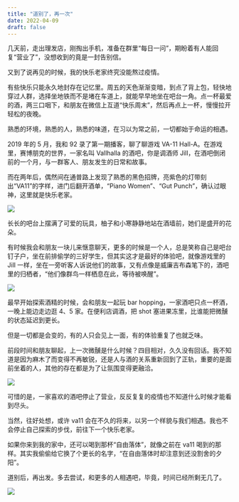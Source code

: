```yaml
---
title: "道别了，再一次"
date: 2022-04-09
draft: false
---
```


几天前，走出理发店，刚掏出手机，准备在群里“每日一问”，期盼着有人能回复“营业了”，没想收到的竟是一封告别信。

又到了说再见的时候，我的快乐老家终究没能熬过疫情。

有些快乐只能永久地封存在记忆里。周五的天色渐渐变暗，到点了背上包，轻快地穿过人群，选择坐地铁而不是堵在车道上，就能早早地坐在吧台一角。点一杯最爱的酒，两三口咽下，和朋友在微信上互道“快乐周末”，然后再点上一杯，慢慢拉开轻松的夜晚。

熟悉的环境，熟悉的人，熟悉的味道，在习以为常之前，一切都始于命运的相遇。

2019 年的 5 月，我和 92 录了第一期播客，聊了聊游戏 VA-11 Hall-A。在游戏里，赛博朋克的世界，一家名叫 Vallhalla 的酒吧，你是调酒师 Jill，在酒吧倒闭前的一个月，与一群客人、朋友发生的日常和故事。

而在两年后，偶然间在通普路上发现了熟悉的黑色招牌，亮紫色的灯带刻出“VA11”的字样，进门后翻开酒单，“Piano Women”、“Gut Punch”，确认过眼神，这里就是快乐老家。

![](https://img.gejiba.com/images/161bceaee472652597d0eba7926acfa5.jpg)

长长的吧台上摆满了可爱的玩具，柚子和小寒静静地站在酒墙前，她们是盛开的花朵。

有时候我会和朋友一块儿来惬意聊天，更多的时候是一个人，总是笑称自己是吧台钉子户，坐在前排偷学的三好学生，但其实这才是最好的体验吧，就像游戏里的 Jill 一样，坐在一旁听客人诉说他们的故事，又有点像是威廉吉布森笔下的，酒吧里的归栖者，“他们像群鸟一样栖息在此，等待被唤醒”。

![](https://img.gejiba.com/images/cffbd504e85f7e711f5c650fe2f37572.jpg)

最早开始探索酒精的时候，会和朋友一起玩 bar hopping，一家酒吧只点一杯酒，一晚上能边走边逛 4、5 家。在便利店调酒，把 shot 塞进果冻里，比谁能把微醺的状态延迟到更长。

但是一切都是会变的，有的人只会见上一面，有的体验重复了也就乏味。

前段时间和朋友聊起，上一次微醺是什么时候？四目相对，久久没有回话。我不知道是因为麻木了而变得不再敏锐，还是人与酒的关系重新回到了正轨，重要的是面前坐着的人，其他的存在都是为了让氛围变得更融洽。

![](https://img.gejiba.com/images/a97709e251cda258494512db955d4dd8.jpg)

可惜的是，一家喜欢的酒吧停止了营业，反反复复的疫情也不知道什么时候才能看到尽头。

当然，往好处想，或许 va11 会在不久的将来，以另一个样貌与我们相遇。我也不会停止自己探索的步伐，前往下一个快乐老家。

如果你来到我的家中，还可以喝到那杯“自由落体”，就像之前在 va11 喝到的那样。其实我偷偷给它换了个更长的名字，“在自由落体时却注意到还没割舍的夕阳”。

道别后，再出发。多去尝试，和更多的人相遇吧，毕竟，时间已经所剩无几了。

![](https://img.gejiba.com/images/b61181da61f144f080fee74b281e2d4e.jpg)
